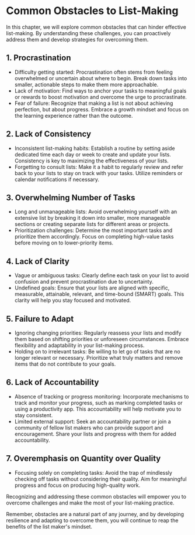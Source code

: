 Common Obstacles to List-Making
===========================================

In this chapter, we will explore common obstacles that can hinder effective list-making. By understanding these challenges, you can proactively address them and develop strategies for overcoming them.

**1. Procrastination**
----------------------

* Difficulty getting started: Procrastination often stems from feeling overwhelmed or uncertain about where to begin. Break down tasks into smaller, actionable steps to make them more approachable.
* Lack of motivation: Find ways to anchor your tasks to meaningful goals or rewards to boost motivation and overcome the urge to procrastinate.
* Fear of failure: Recognize that making a list is not about achieving perfection, but about progress. Embrace a growth mindset and focus on the learning experience rather than the outcome.

**2. Lack of Consistency**
--------------------------

* Inconsistent list-making habits: Establish a routine by setting aside dedicated time each day or week to create and update your lists. Consistency is key to maximizing the effectiveness of your lists.
* Forgetting to consult lists: Make it a habit to regularly review and refer back to your lists to stay on track with your tasks. Utilize reminders or calendar notifications if necessary.

**3. Overwhelming Number of Tasks**
-----------------------------------

* Long and unmanageable lists: Avoid overwhelming yourself with an extensive list by breaking it down into smaller, more manageable sections or creating separate lists for different areas or projects.
* Prioritization challenges: Determine the most important tasks and prioritize them accordingly. Focus on completing high-value tasks before moving on to lower-priority items.

**4. Lack of Clarity**
----------------------

* Vague or ambiguous tasks: Clearly define each task on your list to avoid confusion and prevent procrastination due to uncertainty.
* Undefined goals: Ensure that your lists are aligned with specific, measurable, attainable, relevant, and time-bound (SMART) goals. This clarity will help you stay focused and motivated.

**5. Failure to Adapt**
-----------------------

* Ignoring changing priorities: Regularly reassess your lists and modify them based on shifting priorities or unforeseen circumstances. Embrace flexibility and adaptability in your list-making process.
* Holding on to irrelevant tasks: Be willing to let go of tasks that are no longer relevant or necessary. Prioritize what truly matters and remove items that do not contribute to your goals.

**6. Lack of Accountability**
-----------------------------

* Absence of tracking or progress monitoring: Incorporate mechanisms to track and monitor your progress, such as marking completed tasks or using a productivity app. This accountability will help motivate you to stay consistent.
* Limited external support: Seek an accountability partner or join a community of fellow list makers who can provide support and encouragement. Share your lists and progress with them for added accountability.

**7. Overemphasis on Quantity over Quality**
--------------------------------------------

* Focusing solely on completing tasks: Avoid the trap of mindlessly checking off tasks without considering their quality. Aim for meaningful progress and focus on producing high-quality work.

Recognizing and addressing these common obstacles will empower you to overcome challenges and make the most of your list-making practice.

Remember, obstacles are a natural part of any journey, and by developing resilience and adapting to overcome them, you will continue to reap the benefits of the list maker's mindset.
